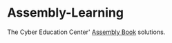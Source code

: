 # Assembly-Learning
The Cyber Education Center' [Assembly Book](https://data.cyber.org.il/assembly/assembly_book.pdf) solutions.